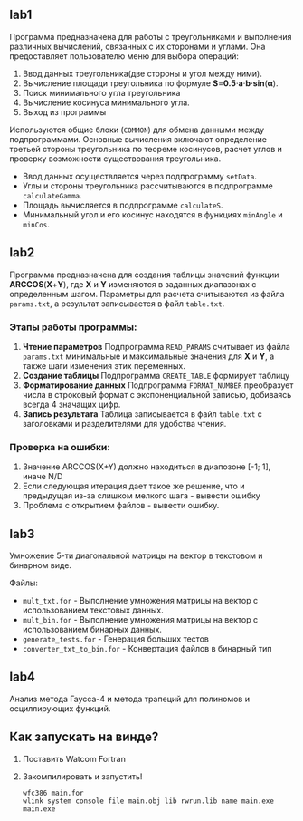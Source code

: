 ## lab1

Программа предназначена для работы с треугольниками и выполнения различных вычислений, связанных с их сторонами и углами. Она предоставляет пользователю меню для выбора операций:

1. Ввод данных треугольника(две стороны и угол между ними).
2. Вычисление площади треугольника по формуле **S**=**0.5**⋅**a**⋅**b**⋅**sin**(**α**).
3. Поиск минимального угла треугольника
4. Вычисление косинуса минимального угла.
5. Выход из программы

Используются общие блоки (`COMMON`) для обмена данными между подпрограммами. Основные вычисления включают определение третьей стороны треугольника по теореме косинусов, расчет углов и проверку возможности существования треугольника.

* Ввод данных осуществляется через подпрограмму `setData`.
* Углы и стороны треугольника рассчитываются в подпрограмме `calculateGamma`.
* Площадь вычисляется в подпрограмме `calculateS`.
* Минимальный угол и его косинус находятся в функциях `minAngle` и `minCos`.

## lab2

Программа предназначена для создания таблицы значений функции **ARCCOS**(**X**+**Y**), где **X** и **Y** изменяются в заданных диапазонах с определенным шагом. Параметры для расчета считываются из файла `params.txt`, а результат записывается в файл `table.txt`.

### Этапы работы программы:

1. **Чтение параметров**
   Подпрограмма `READ_PARAMS` считывает из файла `params.txt` минимальные и максимальные значения для **X** и **Y**, а также шаги изменения этих переменных.
2. **Создание таблицы**
   Подпрограмма `CREATE_TABLE` формирует таблицу
3. **Форматирование данных**
   Подпрограмма `FORMAT_NUMBER` преобразует числа в строковый формат с экспоненциальной записью, добиваясь всегда 4 значащих цифр.
4. **Запись результата**
   Таблица записывается в файл `table.txt` с заголовками и разделителями для удобства чтения.

### Проверка на ошибки:

1. Значение ARCCOS(X+Y) должно находиться в диапозоне [-1; 1], иначе N/D
2. Если следующая итерация дает такое же решение, что и предыдущая из-за слишком мелкого шага - вывести ошибку
3. Проблема с открытием файлов - вывести ошибку.

## lab3

Умножение 5-ти диагональной матрицы на вектор в текстовом и бинарном виде.

Файлы:

+ ``mult_txt.for`` - Выполнение умножения матрицы на вектор с использованием текстовых данных.
+ ``mult_bin.for`` - Выполнение умножения матрицы на вектор с использованием бинарных данных.
+ ``generate_tests.for`` - Генерация больших тестов
+ ``converter_txt_to_bin.for`` - Конвертация файлов в бинарный тип

## lab4

Анализ метода Гаусса-4 и метода трапеций для полиномов и осциллирующих функций.

## Как запускать на винде?

1. Поставить Watcom Fortran
2. Закомпилировать и запустить!

   ```
   wfc386 main.for
   wlink system console file main.obj lib rwrun.lib name main.exe
   main.exe
   ```
